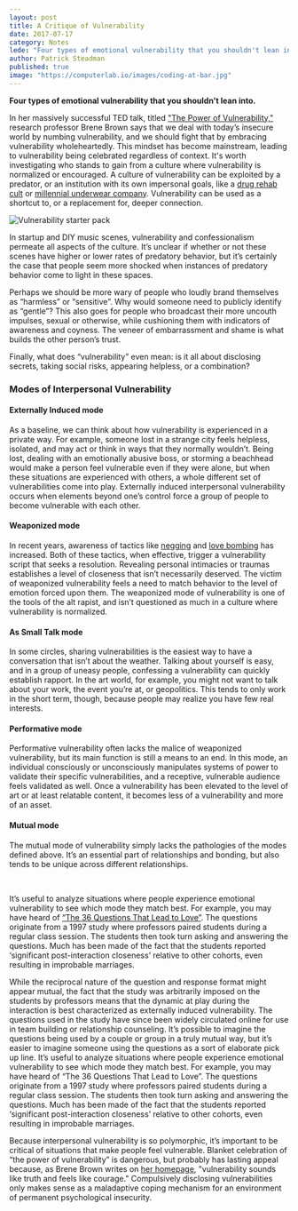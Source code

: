 ```yaml
---
layout: post
title: A Critique of Vulnerability
date: 2017-07-17
category: Notes
lede: "Four types of emotional vulnerability that you shouldn't lean into."
author: Patrick Steadman
published: true
image: "https://computerlab.io/images/coding-at-bar.jpg"
---
```


__Four types of emotional vulnerability that you shouldn't lean into.__

In her massively successful TED talk, titled ["The Power of
Vulnerability,"](https://www.ted.com/talks/brene_brown_on_vulnerability)
research professor Brene Brown says that we deal with today’s insecure world by
numbing vulnerability, and we should fight that by embracing vulnerability
wholeheartedly. This mindset has become mainstream, leading to vulnerability
being celebrated regardless of context. It's worth investigating who stands to
gain from a culture where vulnerability is normalized or encouraged. A culture
of vulnerability can be exploited by a predator, or an institution with its own
impersonal goals, like a [drug rehab
cult](http://paleofuture.gizmodo.com/synanons-sober-utopia-how-a-drug-rehab-program-became-1562665776)
or [millennial underwear
company](https://www.racked.com/2017/3/14/14911228/thinx-miki-agrawal-health-care-branding).
Vulnerability can be used as a shortcut to, or a replacement for, deeper
connection.

![Vulnerability starter pack](/images/vulnerability.jpg)

In startup and DIY music scenes, vulnerability and confessionalism permeate all
aspects of the culture. It’s unclear if whether or not these scenes have higher
or lower rates of predatory behavior, but it’s certainly the case that people
seem more shocked when instances of predatory behavior come to light in these
spaces.

Perhaps we should be more wary of people who loudly brand themselves as
“harmless” or “sensitive”. Why would someone need to publicly identify as
“gentle”? This also goes for people who broadcast their more uncouth impulses,
sexual or otherwise, while cushioning them with indicators of awareness and
coyness. The veneer of embarrassment and shame is what builds the other person’s
trust.

Finally, what does “vulnerability” even mean: is it all about disclosing
secrets, taking social risks, appearing helpless, or a combination?

### Modes of Interpersonal Vulnerability

#### Externally Induced mode

As a baseline, we can think about how vulnerability is experienced in a private
way. For example, someone lost in a strange city feels helpless, isolated, and
may act or think in ways that they normally wouldn’t.  Being lost, dealing with
an emotionally abusive boss, or storming a beachhead would make a person feel
vulnerable even if they were alone, but when these situations are experienced
with others, a whole different set of vulnerabilities come into play. Externally
induced interpersonal vulnerability occurs when elements beyond one’s control
force a group of people to become vulnerable with each other.

#### Weaponized mode

In recent years, awareness of tactics like
[negging](https://en.wikipedia.org/wiki/Negging) and [love
bombing](https://en.wikipedia.org/wiki/Love_bombing) has increased.  Both of
these tactics, when effective, trigger a vulnerability script that seeks a
resolution. Revealing personal intimacies or traumas establishes a level of
closeness that isn’t necessarily deserved.  The victim of weaponized
vulnerability feels a need to match behavior to the level of emotion forced upon
them. The weaponized mode of vulnerability is one of the tools of the alt
rapist, and isn’t questioned as much in a culture where vulnerability is
normalized.

#### As Small Talk mode

In some circles, sharing vulnerabilities is the easiest way to have a
conversation that isn’t about the weather. Talking about yourself is easy, and
in a group of uneasy people, confessing a vulnerability can quickly establish
rapport. In the art world, for example, you might not want to talk about your
work, the event you’re at, or geopolitics. This tends to only work in the short
term, though, because people may realize you have few real interests.

#### Performative mode

Performative vulnerability often lacks the malice of weaponized vulnerability,
but its main function is still a means to an end. In this mode, an individual
consciously or unconsciously manipulates systems of power to validate their
specific vulnerabilities, and a receptive, vulnerable audience feels validated
as well. Once a vulnerability has been elevated to the level of art or at least
relatable content, it becomes less of a vulnerability and more of an asset.

#### Mutual mode

The mutual mode of vulnerability simply lacks the pathologies of the modes
defined above. It’s an essential part of relationships and bonding, but also
tends to be unique across different relationships.

<br>

It’s useful to analyze situations where people experience emotional
vulnerability to see which mode they match best. For example, you may have heard
of [“The 36 Questions That Lead to
Love”](https://www.nytimes.com/2015/01/11/fashion/no-37-big-wedding-or-small.html).
The questions originate from a 1997 study where professors paired students
during a regular class session. The students then took turn asking and answering
the questions. Much has been made of the fact that the students reported
‘significant post-interaction closeness’ relative to other cohorts, even
resulting in improbable marriages.

While the reciprocal nature of the question and response format might appear
mutual, the fact that the study was arbitrarily imposed on the students by
professors means that the dynamic at play during the interaction is best
characterized as externally induced vulnerability. The questions used in the
study have since been widely circulated online for use in team building or
relationship counseling. It’s possible to imagine the questions being used by a
couple or group in a truly mutual way, but it’s easier to imagine someone using
the questions as a sort of elaborate pick up line. It’s useful to analyze
situations where people experience emotional vulnerability to see which mode
they match best. For example, you may have heard of “The 36 Questions That Lead
to Love”. The questions originate from a 1997 study where professors paired
students during a regular class session. The students then took turn asking and
answering the questions. Much has been made of the fact that the students
reported ‘significant post-interaction closeness’ relative to other cohorts,
even resulting in improbable marriages.

Because interpersonal vulnerability is so polymorphic, it’s important to be
critical of situations that make people feel vulnerable. Blanket celebration of
“the power of vulnerability” is dangerous, but probably has lasting appeal
because, as Brene Brown writes on [her homepage](http://brenebrown.com/),
"vulnerability sounds like truth and feels like courage." Compulsively
disclosing vulnerabilities only makes sense as a maladaptive coping mechanism
for an environment of permanent psychological insecurity.
